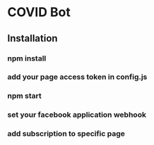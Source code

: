 # COVID Bot
## Installation
### npm install
### add your page access token in config.js
### npm start

### set your facebook application webhook
### add subscription to specific page


